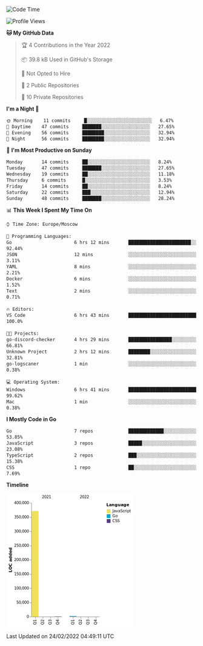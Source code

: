 <!--START_SECTION:waka-->
![Code Time](http://img.shields.io/badge/Code%20Time-188%20hrs%2028%20mins-blue)

![Profile Views](http://img.shields.io/badge/Profile%20Views-1-blue)

**🐱 My GitHub Data** 

> 🏆 4 Contributions in the Year 2022
 > 
> 📦 39.8 kB Used in GitHub's Storage 
 > 
> 🚫 Not Opted to Hire
 > 
> 📜 2 Public Repositories 
 > 
> 🔑 10 Private Repositories  
 > 
**I'm a Night 🦉** 

```text
🌞 Morning    11 commits     █░░░░░░░░░░░░░░░░░░░░░░░░   6.47% 
🌆 Daytime    47 commits     ███████░░░░░░░░░░░░░░░░░░   27.65% 
🌃 Evening    56 commits     ████████░░░░░░░░░░░░░░░░░   32.94% 
🌙 Night      56 commits     ████████░░░░░░░░░░░░░░░░░   32.94%

```
📅 **I'm Most Productive on Sunday** 

```text
Monday       14 commits     ██░░░░░░░░░░░░░░░░░░░░░░░   8.24% 
Tuesday      47 commits     ███████░░░░░░░░░░░░░░░░░░   27.65% 
Wednesday    19 commits     ██░░░░░░░░░░░░░░░░░░░░░░░   11.18% 
Thursday     6 commits      █░░░░░░░░░░░░░░░░░░░░░░░░   3.53% 
Friday       14 commits     ██░░░░░░░░░░░░░░░░░░░░░░░   8.24% 
Saturday     22 commits     ███░░░░░░░░░░░░░░░░░░░░░░   12.94% 
Sunday       48 commits     ███████░░░░░░░░░░░░░░░░░░   28.24%

```


📊 **This Week I Spent My Time On** 

```text
⌚︎ Time Zone: Europe/Moscow

💬 Programming Languages: 
Go                       6 hrs 12 mins       ███████████████████████░░   92.44% 
JSON                     12 mins             ░░░░░░░░░░░░░░░░░░░░░░░░░   3.11% 
YAML                     8 mins              ░░░░░░░░░░░░░░░░░░░░░░░░░   2.21% 
Docker                   6 mins              ░░░░░░░░░░░░░░░░░░░░░░░░░   1.52% 
Text                     2 mins              ░░░░░░░░░░░░░░░░░░░░░░░░░   0.71%

🔥 Editors: 
VS Code                  6 hrs 43 mins       █████████████████████████   100.0%

🐱‍💻 Projects: 
go-discord-checker       4 hrs 29 mins       ████████████████░░░░░░░░░   66.81% 
Unknown Project          2 hrs 12 mins       ████████░░░░░░░░░░░░░░░░░   32.81% 
go-logscaner             1 min               ░░░░░░░░░░░░░░░░░░░░░░░░░   0.38%

💻 Operating System: 
Windows                  6 hrs 41 mins       █████████████████████████   99.62% 
Mac                      1 min               ░░░░░░░░░░░░░░░░░░░░░░░░░   0.38%

```

**I Mostly Code in Go** 

```text
Go                       7 repos             █████████████░░░░░░░░░░░░   53.85% 
JavaScript               3 repos             █████░░░░░░░░░░░░░░░░░░░░   23.08% 
TypeScript               2 repos             ███░░░░░░░░░░░░░░░░░░░░░░   15.38% 
CSS                      1 repo              ██░░░░░░░░░░░░░░░░░░░░░░░   7.69%

```


**Timeline**

![Chart not found](https://raw.githubusercontent.com/jeezft/jeezft/main/charts/bar_graph.png) 


 Last Updated on 24/02/2022 04:49:11 UTC
<!--END_SECTION:waka-->
